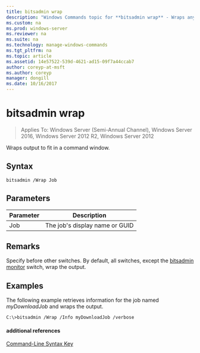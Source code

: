 ```yaml
---
title: bitsadmin wrap
description: "Windows Commands topic for **bitsadmin wrap** - Wraps any line of output text extending beyond the rightmost edge of the command window to the next line."
ms.custom: na
ms.prod: windows-server
ms.reviewer: na
ms.suite: na
ms.technology: manage-windows-commands
ms.tgt_pltfrm: na
ms.topic: article
ms.assetid: 14e57522-539d-4621-ad15-09f7a44ccab7
author: coreyp-at-msft
ms.author: coreyp
manager: dongill
ms.date: 10/16/2017
---
```

# bitsadmin wrap

>Applies To: Windows Server (Semi-Annual Channel), Windows Server 2016, Windows Server 2012 R2, Windows Server 2012

Wraps output to fit in a command window.

## Syntax

```
bitsadmin /Wrap Job
```

## Parameters

|Parameter|Description|
|-------|--------|
|Job|The job's display name or GUID|

## Remarks

Specify before other switches. By default, all switches, except the [bitsadmin monitor](bitsadmin-monitor.md) switch, wrap the output.

## <a name="BKMK_examples"></a>Examples

The following example retrieves information for the job named *myDownloadJob* and wraps the output.

```
C:\>bitsadmin /Wrap /Info myDownloadJob /verbose
```

#### additional references

[Command-Line Syntax Key](command-line-syntax-key.md)
